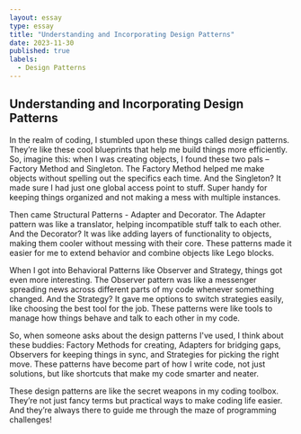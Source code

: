 ```yaml
---
layout: essay
type: essay
title: "Understanding and Incorporating Design Patterns"
date: 2023-11-30
published: true
labels:
  - Design Patterns
---
```


## Understanding and Incorporating Design Patterns

In the realm of coding, I stumbled upon these things called design patterns. They’re like these cool blueprints that help me build things more efficiently. So, imagine this: when I was creating objects, I found these two pals – Factory Method and Singleton. The Factory Method helped me make objects without spelling out the specifics each time. And the Singleton? It made sure I had just one global access point to stuff. Super handy for keeping things organized and not making a mess with multiple instances.

Then came Structural Patterns - Adapter and Decorator. The Adapter pattern was like a translator, helping incompatible stuff talk to each other. And the Decorator? It was like adding layers of functionality to objects, making them cooler without messing with their core. These patterns made it easier for me to extend behavior and combine objects like Lego blocks.

When I got into Behavioral Patterns like Observer and Strategy, things got even more interesting. The Observer pattern was like a messenger spreading news across different parts of my code whenever something changed. And the Strategy? It gave me options to switch strategies easily, like choosing the best tool for the job. These patterns were like tools to manage how things behave and talk to each other in my code.

So, when someone asks about the design patterns I've used, I think about these buddies: Factory Methods for creating, Adapters for bridging gaps, Observers for keeping things in sync, and Strategies for picking the right move. These patterns have become part of how I write code, not just solutions, but like shortcuts that make my code smarter and neater.

These design patterns are like the secret weapons in my coding toolbox. They’re not just fancy terms but practical ways to make coding life easier. And they’re always there to guide me through the maze of programming challenges!

